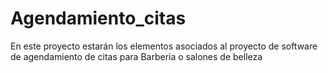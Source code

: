 # Agendamiento_citas
En este proyecto estarán los elementos asociados al proyecto de software de agendamiento de citas para Barberia o salones de belleza 

